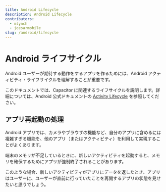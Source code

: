 ```yaml
---
title: Android Lifecycle
description: Android Lifecycle
contributors:
  - mlynch
  - jcesarmobile
slug: /android/lifecycle
---
```


# Android ライフサイクル

Android ユーザーが期待する動作をするアプリを作るためには、Android アクティビティ・ライフサイクルを理解することが重要です。

このドキュメントでは、Capacitor に関連するライフサイクルを説明します。詳細については、Android 公式ドキュメントの [Activity Lifecycle](https://developer.android.com/guide/components/activities/activity-lifecycle.html) を参照してください。

## アプリ再起動の処理

Android アプリでは、カメラやブラウザの機能など、自分のアプリに含めるには複雑すぎる機能を、他のアプリ（またはアクティビティ）を利用して実現することがよくあります。

端末のメモリが不足しているときに、新しいアクティビティを起動すると、メモリを確保するためにアプリが強制終了されることがあります。

このような場合、新しいアクティビティがアプリにデータを返したとき、アプリはユーザーに、ユーザーが直前に行っていたことを再開するアプリの状態を見せたいと思うでしょう。
